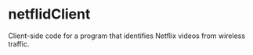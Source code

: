 # netflidClient
Client-side code for a program that identifies Netflix videos from wireless traffic.
